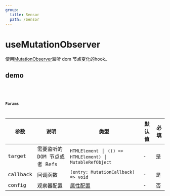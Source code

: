 ```yaml
---
group:
  title: Sensor
  path: /Sensor
---
```


# useMutationObserver

使用[MutationObserver](https://developer.mozilla.org/zh-CN/docs/Web/API/MutationObserver)监听 dom 节点变化的hook。

## demo

<code src="./Demo/index.tsx"/>
<code src="./Demo/test.tsx"/>

### Params

| 参数    | 说明                                         | 类型                   | 默认值 | 必填 |
|---------|----------------------------------------------|------------------------|--------|--------|
| target | 需要监听的DOM 节点或者 Refs | `HTMLElement` \| `(() => HTMLElement)` \| `MutableRefObject` | -      | 是     |
| callback | 回调函数                    | `(entry: MutationCallback) => void` | - | 是 |
| config | 观察器配置 | [属性配置](https://developer.mozilla.org/zh-CN/docs/conflicting/Web/API/MutationObserver/observe_2f2addbfa1019c23a6255648d6526387) | - | 否 |





